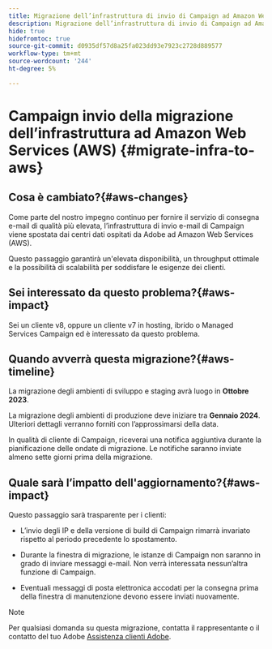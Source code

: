 ```yaml
---
title: Migrazione dell’infrastruttura di invio di Campaign ad Amazon Web Services (AWS)
description: Migrazione dell’infrastruttura di invio di Campaign ad Amazon Web Services (AWS)
hide: true
hidefromtoc: true
source-git-commit: d0935df57d8a25fa023dd93e7923c2728d889577
workflow-type: tm+mt
source-wordcount: '244'
ht-degree: 5%

---
```



# Campaign invio della migrazione dell’infrastruttura ad Amazon Web Services (AWS) {#migrate-infra-to-aws}

## Cosa è cambiato?{#aws-changes}

Come parte del nostro impegno continuo per fornire il servizio di consegna e-mail di qualità più elevata, l’infrastruttura di invio e-mail di Campaign viene spostata dai centri dati ospitati da Adobe ad Amazon Web Services (AWS).

Questo passaggio garantirà un&#39;elevata disponibilità, un throughput ottimale e la possibilità di scalabilità per soddisfare le esigenze dei clienti.

## Sei interessato da questo problema?{#aws-impact}

Sei un cliente v8, oppure un cliente v7 in hosting, ibrido o Managed Services Campaign ed è interessato da questo problema.

## Quando avverrà questa migrazione?{#aws-timeline}

La migrazione degli ambienti di sviluppo e staging avrà luogo in **Ottobre 2023**.

La migrazione degli ambienti di produzione deve iniziare tra **Gennaio 2024**. Ulteriori dettagli verranno forniti con l’approssimarsi della data.

In qualità di cliente di Campaign, riceverai una notifica aggiuntiva durante la pianificazione delle ondate di migrazione. Le notifiche saranno inviate almeno sette giorni prima della migrazione.

## Quale sarà l’impatto dell&#39;aggiornamento?{#aws-impact}

Questo passaggio sarà trasparente per i clienti:

* L’invio degli IP e della versione di build di Campaign rimarrà invariato rispetto al periodo precedente lo spostamento.

* Durante la finestra di migrazione, le istanze di Campaign non saranno in grado di inviare messaggi e-mail. Non verrà interessata nessun’altra funzione di Campaign.

* Eventuali messaggi di posta elettronica accodati per la consegna prima della finestra di manutenzione devono essere inviati nuovamente.

>[!NOTE]
>
>Per qualsiasi domanda su questa migrazione, contatta il rappresentante o il contatto del tuo Adobe [Assistenza clienti Adobe](https://helpx.adobe.com/it/enterprise/admin-guide.html/enterprise/using/support-for-experience-cloud.ug.html).
>


